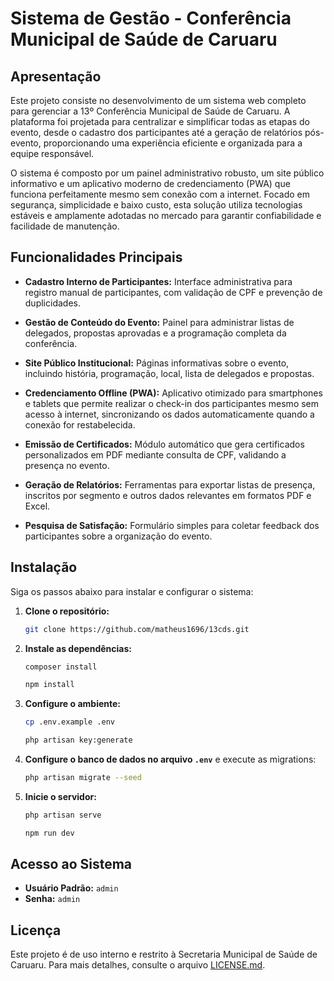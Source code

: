 # Sistema de Gestão - Conferência Municipal de Saúde de Caruaru

## Apresentação

Este projeto consiste no desenvolvimento de um sistema web completo para gerenciar a 13º Conferência Municipal de Saúde de Caruaru. A plataforma foi projetada para centralizar e simplificar todas as etapas do evento, desde o cadastro dos participantes até a geração de relatórios pós-evento, proporcionando uma experiência eficiente e organizada para a equipe responsável.

O sistema é composto por um painel administrativo robusto, um site público informativo e um aplicativo moderno de credenciamento (PWA) que funciona perfeitamente mesmo sem conexão com a internet. Focado em segurança, simplicidade e baixo custo, esta solução utiliza tecnologias estáveis e amplamente adotadas no mercado para garantir confiabilidade e facilidade de manutenção.

## Funcionalidades Principais

- **Cadastro Interno de Participantes:** Interface administrativa para registro manual de participantes, com validação de CPF e prevenção de duplicidades.

- **Gestão de Conteúdo do Evento:** Painel para administrar listas de delegados, propostas aprovadas e a programação completa da conferência.

- **Site Público Institucional:** Páginas informativas sobre o evento, incluindo história, programação, local, lista de delegados e propostas.

- **Credenciamento Offline (PWA):** Aplicativo otimizado para smartphones e tablets que permite realizar o check-in dos participantes mesmo sem acesso à internet, sincronizando os dados automaticamente quando a conexão for restabelecida.

- **Emissão de Certificados:** Módulo automático que gera certificados personalizados em PDF mediante consulta de CPF, validando a presença no evento.

- **Geração de Relatórios:** Ferramentas para exportar listas de presença, inscritos por segmento e outros dados relevantes em formatos PDF e Excel.

- **Pesquisa de Satisfação:** Formulário simples para coletar feedback dos participantes sobre a organização do evento.

## Instalação

Siga os passos abaixo para instalar e configurar o sistema:

1. **Clone o repositório:**

    ```bash
    git clone https://github.com/matheus1696/13cds.git
    ```

2. **Instale as dependências:**

    ```bash
    composer install
    ```

    ```bash
    npm install
    ```

3. **Configure o ambiente:**

    ```bash
    cp .env.example .env
    ```

    ```bash
    php artisan key:generate
    ```

4. **Configure o banco de dados no arquivo `.env`** e execute as migrations:

    ```bash
    php artisan migrate --seed
    ```

5. **Inicie o servidor:**

    ```bash
    php artisan serve
    ```

    ```bash
    npm run dev
    ```

## Acesso ao Sistema

- **Usuário Padrão:** `admin`  
- **Senha:** `admin`  

## Licença

Este projeto é de uso interno e restrito à Secretaria Municipal de Saúde de Caruaru. 
Para mais detalhes, consulte o arquivo [LICENSE.md](LICENSE.md).
